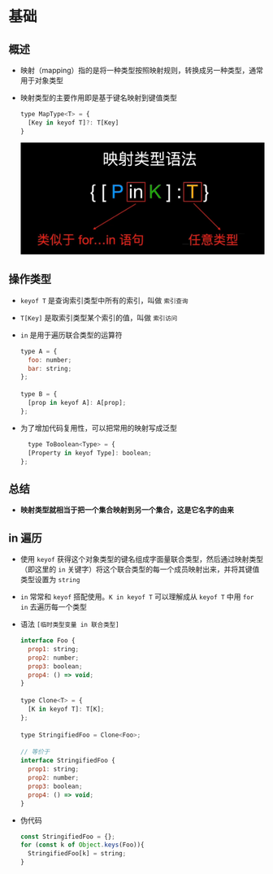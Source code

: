 # 基础

## 概述

+ 映射（mapping）指的是将一种类型按照映射规则，转换成另一种类型，通常用于对象类型
+ 映射类型的主要作用即是基于键名映射到键值类型

  ```js
  type MapType<T> = {
    [Key in keyof T]?: T[Key]
  }
  ```

  ![映射类型语法](image/映射类型语法.png)

## 操作类型

+ `keyof T` 是查询索引类型中所有的索引，叫做 `索引查询`

+ `T[Key]` 是取索引类型某个索引的值，叫做 `索引访问`

+ `in` 是用于遍历联合类型的运算符

  ```js
  type A = {
    foo: number;
    bar: string;
  };

  type B = {
    [prop in keyof A]: A[prop];
  };
  ```

+ 为了增加代码复用性，可以把常用的映射写成泛型

  ```js
    type ToBoolean<Type> = {
    [Property in keyof Type]: boolean;
  };
  ```

## 总结

+ **映射类型就相当于把一个集合映射到另一个集合，这是它名字的由来**

## in 遍历

+ 使用 `keyof` 获得这个对象类型的键名组成字面量联合类型，然后通过映射类型（即这里的 `in` 关键字）将这个联合类型的每一个成员映射出来，并将其键值类型设置为 `string`

+ `in` 常常和 `keyof` 搭配使用。`K in keyof T` 可以理解成从 `keyof T` 中用 `for in` 去遍历每一个类型

+ 语法 `[临时类型变量 in 联合类型]`

  ```js
  interface Foo {
    prop1: string;
    prop2: number;
    prop3: boolean;
    prop4: () => void;
  }

  type Clone<T> = {
    [K in keyof T]: T[K];
  };

  type StringifiedFoo = Clone<Foo>;

  // 等价于
  interface StringifiedFoo {
    prop1: string;
    prop2: number;
    prop3: boolean;
    prop4: () => void;
  }
  ```

+ 伪代码

  ```js
  const StringifiedFoo = {};
  for (const k of Object.keys(Foo)){
    StringifiedFoo[k] = string;
  }
  ```
